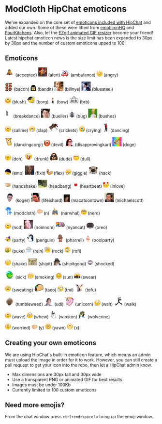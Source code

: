 # ModCloth HipChat emoticons

We've expanded on the core set of [emoticons included with HipChat](http://hipchat-emoticons.nyh.name) and added our own.
Some of these were lifted from [emoticonHQ](http://emoticonhq.com/skypeemoticons.html) and [FourKitchens](https://github.com/fourkitchens/hipchat-emoticons).
Also, let the [EZgif animated GIF resizer](http://ezgif.com/resize) become your friend!
Latest hipchat emoticon news is the size limit has been expanded to 30px by 30px and the number of custom emoticons upped to 100!

## Emoticons

![accepted](src/accepted.gif) (accepted)
![alert](src/alert.gif) (alert)
![ambulance](src/ambulance.gif) (ambulance)
![angry](src/angry.gif) (angry)

![bacon](src/bacon.png) (bacon)
![bandit](src/bandit.gif) (bandit)
![billnye](src/billnye.gif) (billnye)
![bluesteel](src/bluesteel.gif) (bluesteel)

![blush](src/blush.gif) (blush)
![png](src/borg.png) (borg)
![bow](src/bow.gif) (bow)
![brb](src/brb.png) (brb)

![breakdance](src/breakdance.gif) (breakdance)
![bueller](src/bueller.gif) (bueller)
![bug](src/bug.gif) (bug)
![bushes](src/bushes.gif) (bushes)

![callme](src/callme.gif) (callme)
![clap](src/clap.gif) (clap)
![crickets](src/crickets.gif) (crickets)
![crying](src/crying.gif) (crying)
![dancing](src/dancing.gif) (dancing)

![dancingcorgi](src/dancingcorgi.gif) (dancingcorgi)
![devil](src/devil.gif) (devil)
![disapprovingkari](src/disapprovingkari.png) (disapprovingkari)
![doge](src/doge.gif) (doge)

![doh](src/doh.gif) (doh)
![drunk](src/drunk.gif) (drunk)
![dude](src/dude.png) (dude)
![dull](src/dull.gif) (dull)

![emo](src/emo.gif) (emo)
![fixit](src/fixit.gif) (fixit)
![flex](src/flex.gif) (flex)
![giggle](src/giggle.gif) (giggle)
![hack](src/hack.png) (hack)

![handshake](src/handshake.gif) (handshake)
![headbang](src/headbang.gif) (headbang)
![heartbeat](src/heartbeat.gif) (heartbeat)
![inlove](src/inlove.gif) (inlove)

![koger](src/koger.png) (koger)
![lifeishard](src/lifeishard.gif) (lifeishard)
![macatoontown](src/macatoontown.jpg) (macatoontown)
![michaelscott](src/michaelscott.gif) (michaelscott)

![modcloth](src/modcloth.png) (modcloth)
![n](src/n.gif) (n)
![narwhal](src/narwhal.png) (narwhal)
![nerd](src/nerd.gif) (nerd)

![nod](src/nod.gif) (nod)
![nomnom](src/nomnom.gif) (nomnom)
![nyancat](src/nyancat.gif) (nyancat)
![oreo](src/oreo.png) (oreo)

![party](src/party.gif) (party)
![penguin](src/penguin.gif) (penguin)
![pharrell](src/pharrell.png) (pharrell)
![poolparty](src/poolparty.gif) (poolparty)

![puke](src/puke.gif) (puke)
![rain](src/rain.gif) (rain)
![rock](src/rock.gif) (rock)
![rofl](src/rofl.gif) (rofl)

![shake](src/shake.gif) (shake)
![shipit](src/shipit.jpg) (shipit)
![shipitgood](src/shipitgood.png) (shipitgood)
![shocked](src/shocked.gif) (shocked)

![sick](src/sick.gif) (sick)
![smoking](src/smoking.gif) (smoking)
![sun](src/sun.gif) (sun)
![swear](src/swear.gif) (swear)

![sweating](src/sweating.gif) (sweating)
![taco](src/taco.png) (taco)
![tmi](src/tmi.gif) (tmi)
![tofu](src/tofu.png) (tofu)

![tumbleweed](src/tumbleweed.gif) (tumbleweed)
![udi](src/udi.png) (udi)
![unicorn](src/unicorn.png) (unicorn)
![wait](src/wait.gif) (wait)
![walk](src/walk.gif) (walk)

![wave](src/wave.gif) (wave)
![whew](src/whew.gif) (whew)
![winston](src/winston.png) (winston)
![wolverine](src/wolverine.gif) (wolverine)

![worried](src/worried.gif) (worried)
![y](src/y.gif) (y)
![yawn](src/yawn.gif) (yawn)
![x](src/x.gif) (x)

## Creating your own emoticons

We are using HipChat's built-in emoticon feature, which means an admin must upload the image in order for it to work. However, you can still create a pull request to get your icon into the repo, then let a HipChat admin know.

* Max dimensions are 30px tall and 30px wide
* Use a transparent PNG or animated GIF for best results
* Images must be under 100Kb
* Currently limited to 100 custom emoticons

## Need more emojis?

From the chat window press `ctrl+cmd+space` to bring up the emoji window.
